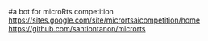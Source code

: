 #a bot for microRts competition
https://sites.google.com/site/micrortsaicompetition/home
https://github.com/santiontanon/microrts
